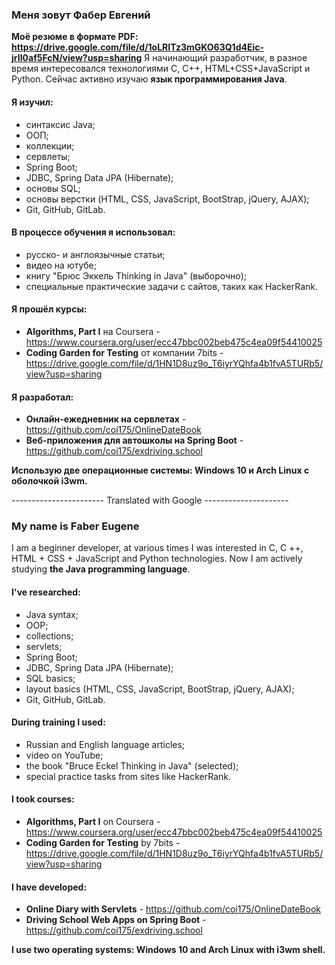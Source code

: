 ### Меня зовут Фабер Евгений
**Моё резюме в формате PDF: https://drive.google.com/file/d/1oLRITz3mGKO63Q1d4Eic-jrII0af5FcN/view?usp=sharing** 
Я начинающий разработчик, в разное время интересовался технологиями C, C++, HTML+CSS+JavaScript и Python. Сейчас активно изучаю **язык программирования Java**.
#### Я изучил:
- синтаксис Java;
- ООП;
- коллекции;
- сервлеты;
- Spring Boot;
- JDBC, Spring Data JPA (Hibernate);
- основы SQL;
- основы верстки (HTML, CSS, JavaScript, BootStrap, jQuery, AJAX);
- Git, GitHub, GitLab.

#### В процессе обучения я использовал:
- русско- и англоязычные статьи;
- видео на ютубе;
- книгу "Брюс Эккель Thinking in Java" (выборочно);
- специальные практические задачи с сайтов, таких как HackerRank.

#### Я прошёл курсы:
- **Algorithms, Part I** на Coursera - https://www.coursera.org/user/ecc47bbc002beb475c4ea09f54410025
- **Coding Garden for Testing** от компании 7bits - https://drive.google.com/file/d/1HN1D8uz9o_T6iyrYQhfa4b1fvA5TURb5/view?usp=sharing

#### Я разработал:
- **Онлайн-ежедневник на сервлетах** - https://github.com/coi175/OnlineDateBook
- **Веб-приложения для автошколы на Spring Boot** - https://github.com/coi175/exdriving.school

**Использую две операционные системы: Windows 10 и Arch Linux с оболочкой i3wm.**


----------------------- Translated with Google ---------------------
### My name is Faber Eugene
I am a beginner developer, at various times I was interested in C, C ++, HTML + CSS + JavaScript and Python technologies. Now I am actively studying **the Java programming language**.
#### I've researched:
- Java syntax;
- OOP;
- collections;
- servlets;
- Spring Boot;
- JDBC, Spring Data JPA (Hibernate);
- SQL basics;
- layout basics (HTML, CSS, JavaScript, BootStrap, jQuery, AJAX);
- Git, GitHub, GitLab.

#### During training I used:
- Russian and English language articles;
- video on YouTube;
- the book "Bruce Eckel Thinking in Java" (selected);
- special practice tasks from sites like HackerRank.

#### I took courses:
- **Algorithms, Part I** on Coursera - https://www.coursera.org/user/ecc47bbc002beb475c4ea09f54410025
- **Coding Garden for Testing** by 7bits - https://drive.google.com/file/d/1HN1D8uz9o_T6iyrYQhfa4b1fvA5TURb5/view?usp=sharing

#### I have developed:
- **Online Diary with Servlets** - https://github.com/coi175/OnlineDateBook
- **Driving School Web Apps on Spring Boot** - https://github.com/coi175/exdriving.school

**I use two operating systems: Windows 10 and Arch Linux with i3wm shell.** 

<!--
**coi175/coi175** is a ✨ _special_ ✨ repository because its `README.md` (this file) appears on your GitHub profile.

Here are some ideas to get you started:

- 🔭 I’m currently working on ...
- 🌱 I’m currently learning ...
- 👯 I’m looking to collaborate on ...
- 🤔 I’m looking for help with ...
- 💬 Ask me about ...
- 📫 How to reach me: ...
- 😄 Pronouns: ...
- ⚡ Fun fact: ...
-->
